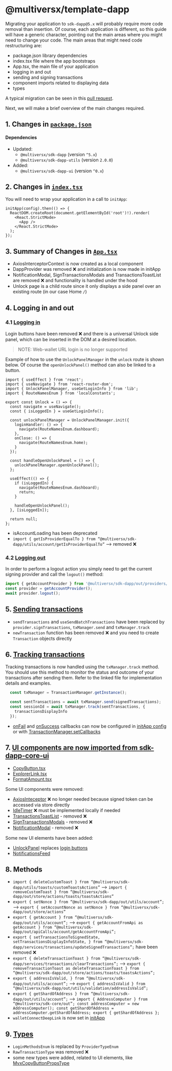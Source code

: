 # @multiversx/template-dapp

Migrating your application to `sdk-dapp@5.x` will probably require more code removal than insertion. Of course, each application is different, so this guide will have a generic character, pointing out the main areas where you might need to change your code.
The main areas that might need code restructuring are:

- package.json library dependencies
- index.tsx file where the app bootstraps
- App.tsx, the main file of your application
- logging in and out
- sending and signing transactions
- component imports related to displaying data
- types

A typical migration can be seen in this [pull request](https://github.com/multiversx/mx-template-dapp/pull/343).

Next, we will make a brief overview of the main changes required.

## 1. Changes in [`package.json`](https://github.com/multiversx/mx-template-dapp/pull/343/files#diff-7ae45ad102eab3b6d7e7896acd08c427a9b25b346470d7bc6507b6481575d519)

#### Dependencies


- Updated:
  - `@multiversx/sdk-dapp` (version `^5.x`)
  - `@multiversx/sdk-dapp-utils` (version `2.0.0`)
- Added:
  - `@multiversx/sdk-dapp-ui` (version `^0.x`)

## 2. Changes in [`index.tsx`](https://github.com/multiversx/mx-template-dapp/blob/a98cadfc291321e9874acd7e53632a6b43ca8c59/src/index.tsx)

You will need to wrap your application in a call to `initApp`:

```tsx
initApp(config).then(() => {
  ReactDOM.createRoot(document.getElementById('root')!).render(
    <React.StrictMode>
      <App />
    </React.StrictMode>
  );
});
```

## 3. Summary of Changes in [`App.tsx`](https://github.com/multiversx/mx-template-dapp/blob/a98cadfc291321e9874acd7e53632a6b43ca8c59/src/App.tsx)

- AxiosInterceptorContext is now created as a local component
- DappProvider was removed ❌ and initialization is now made in initApp
- NotificationModal, SignTransactionsModals and TransactionsToastList are removed ❌ and functionality is handled under the hood
- Unlock page is a child route since it only displays a side panel over an existing route (in our case Home `/`)

## 4. Logging in and out

### 4.1 [Logging in](https://github.com/multiversx/mx-template-dapp/blob/a98cadfc291321e9874acd7e53632a6b43ca8c59/src/pages/Unlock/Unlock.tsx)

Login buttons have been removed ❌ and there is a universal Unlock side panel, which can be inserted in the DOM at a desired location.

> NOTE: Web-wallet URL login is no longer supported

Example of how to use the `UnlockPanelManager` in the `unlock` route is shown below. Of course the `openUnlockPanel()` method can also be linked to a button.

```tsx
import { useEffect } from 'react';
import { useNavigate } from 'react-router-dom';
import { UnlockPanelManager, useGetLoginInfo } from 'lib';
import { RouteNamesEnum } from 'localConstants';

export const Unlock = () => {
  const navigate = useNavigate();
  const { isLoggedIn } = useGetLoginInfo();

  const unlockPanelManager = UnlockPanelManager.init({
    loginHandler: () => {
      navigate(RouteNamesEnum.dashboard);
    },
    onClose: () => {
      navigate(RouteNamesEnum.home);
    }
  });

  const handleOpenUnlockPanel = () => {
    unlockPanelManager.openUnlockPanel();
  };

  useEffect(() => {
    if (isLoggedIn) {
      navigate(RouteNamesEnum.dashboard);
      return;
    }

    handleOpenUnlockPanel();
  }, [isLoggedIn]);

  return null;
};
```

- isAccountLoading has been deprecated
- `import { getIsProviderEqualTo } from “@multiversx/sdk-dapp/utils/account/getIsProviderEqualTo”` --> removed ❌

### 4.2 [Logging out](https://github.com/multiversx/mx-template-dapp/blob/a98cadfc291321e9874acd7e53632a6b43ca8c59/src/components/Layout/Header/Header.tsx#L14)

In order to perform a logout action you simply need to get the current signing provider and call the `logout()` method:

```typescript
import { getAccountProvider } from '@multiversx/sdk-dapp/out/providers/helpers/accountProvider';
const provider = getAccountProvider();
await provider.logout();
```

## 5. [Sending transactions](https://github.com/multiversx/mx-template-dapp/blob/a98cadfc291321e9874acd7e53632a6b43ca8c59/src/helpers/signAndSendTransactions.ts)

- `sendTransactions` and `useSendBatchTransactions` have been replaced by `provider.signTransactions`, `txManager.send` and `txManager.track`
- `newTransaction` function has been removed ❌ and you need to create `Transaction` objects directly

## 6. [Tracking transactions](https://github.com/multiversx/mx-template-dapp/blob/423e782fec5e04b6a35b6297eaf253eb8d7ca1ba/src/helpers/signAndSendTransactions.ts#L22)

Tracking transactions is now handled using the `txManager.track` method. You should use this method to monitor the status and outcome of your transactions after sending them. Refer to the linked file for implementation details and examples.

```typescript
  const txManager = TransactionManager.getInstance();

  const sentTransactions = await txManager.send(signedTransactions);
  const sessionId = await txManager.track(sentTransactions, {
    transactionsDisplayInfo
  });
```

 - [onFail](https://github.com/multiversx/mx-sdk-dapp/blob/0d7d9627ceccda56982a73c8ac00ed0558f0e2ec/src/hooks/transactions/useTrackTransactionStatus.ts#L34) and [onSuccess](https://github.com/multiversx/mx-sdk-dapp/blob/0d7d9627ceccda56982a73c8ac00ed0558f0e2ec/src/hooks/transactions/batch/tracker/useVerifyBatchStatus.ts#L11) callbacks can now be configured in [initApp config](https://github.com/multiversx/mx-sdk-dapp/blob/1518a070f10ef0dc133e756c07b6fc0f2165bddb/src/methods/initApp/initApp.types.ts#L42) or with [TransactionManager.setCallbacks](https://github.com/multiversx/mx-sdk-dapp/blob/1518a070f10ef0dc133e756c07b6fc0f2165bddb/src/managers/TransactionManager/TransactionManager.ts#L45)

## 7. [UI components are now imported from sdk-dapp-core-ui](https://github.com/multiversx/mx-template-dapp/blob/a98cadfc291321e9874acd7e53632a6b43ca8c59/src/lib/sdkDappUI/sdkDappUI.components.ts)

  - [CopyButton.tsx](https://github.com/multiversx/mx-template-dapp/blob/a98cadfc291321e9874acd7e53632a6b43ca8c59/src/lib/sdkDapp/components/CopyButton/CopyButton.tsx)
  - [ExplorerLink.tsx](https://github.com/multiversx/mx-template-dapp/blob/a98cadfc291321e9874acd7e53632a6b43ca8c59/src/lib/sdkDapp/components/ExplorerLink/ExplorerLink.tsx)
  - [FormatAmount.tsx](https://github.com/multiversx/mx-template-dapp/blob/a98cadfc291321e9874acd7e53632a6b43ca8c59/src/lib/sdkDapp/components/FormatAmount/FormatAmount.tsx)

Some UI components were removed:

  - [AxiosInteceptor](https://github.com/multiversx/mx-sdk-dapp/blob/old-main/src/wrappers/AxiosInterceptorContext/AxiosInterceptorContext.tsx) ❌ no longer needed because signed token can be accessed via store directly 
  - [IdleTimer](https://github.com/multiversx/mx-sdk-dapp/blob/old-main/src/web/hooks/useIdleTimer.tsx) ❌ must be implemented locally if needed
  - [TransactionsToastList](https://github.com/multiversx/mx-sdk-dapp/blob/old-main/src/UI/TransactionsToastList/TransactionsToastList.tsx) - removed ❌
  - [SignTransactionsModals](https://github.com/multiversx/mx-sdk-dapp/blob/old-main/src/UI/SignTransactionsModals/SignTransactionsModals.tsx) - removed ❌
  - [NotificationModal](https://github.com/multiversx/mx-sdk-dapp/blob/old-main/src/UI/NotificationModal/NotificationModal.tsx) - removed ❌

Some new UI elements have been added:

  - [UnlockPanel](https://github.com/multiversx/mx-template-dapp/blob/a98cadfc291321e9874acd7e53632a6b43ca8c59/src/pages/Unlock/Unlock.tsx#L10) replaces [login buttons](https://github.com/multiversx/mx-sdk-dapp/blob/old-main/src/UI/walletConnect/WalletConnectLoginButton/WalletConnectLoginButton.tsx)
  - [NotificationsFeed](https://github.com/multiversx/mx-template-dapp/blob/a98cadfc291321e9874acd7e53632a6b43ca8c59/src/components/Layout/Header/components/NotificationsButton.tsx)

## 8. Methods

- `import { deleteCustomToast } from “@multiversx/sdk-dapp/utils/toasts/customToastsActions”` --> `import { removeCustomToast } from “@multiversx/sdk-dapp/out/store/actions/toasts/toastsActions”`
- `export { setNonce } from “@multiversx/sdk-dapp/out/utils/account”;` --> `export { setAccountNonce as setNonce } from “@multiversx/sdk-dapp/out/store/actions”`
- `export { getAccount } from “@multiversx/sdk-dapp/out/utils/account”;` --> `export { getAccountFromApi as getAccount } from “@multiversx/sdk-dapp/out/apiCalls/account/getAccountFromApi”;`
- `export {
  setTransactionsToSignedState,
  setTransactionsDisplayInfoState,
} from “@multiversx/sdk-dapp/services/transactions/updateSignedTransactions”;` have been removed ❌
- `export { deleteTransactionToast } from “@multiversx/sdk-dapp/services/transactions/clearTransactions”;` --> `export { removeTransactionToast as deleteTransactionToast } from “@multiversx/sdk-dapp/out/store/actions/toasts/toastsActions”;`
- `export {
  addressIsValid,
} from “@multiversx/sdk-dapp/out/utils/account”;` --> `export { addressIsValid } from “@multiversx/sdk-dapp/out/utils/validation/addressIsValid”;`
- `export { getShardOfAddress } from “@multiversx/sdk-dapp/out/utils/account”;` -->
`import { AddressComputer } from “@multiversx/sdk-core/out”;
const addressComputer = new AddressComputer();
const getShardOfAddress = addressComputer.getShardOfAddress;
export { getShardOfAddress };`
- `walletConnectDeepLink` is now set in [initApp](https://github.com/multiversx/mx-sdk-dapp/blob/1518a070f10ef0dc133e756c07b6fc0f2165bddb/src/methods/initApp/initApp.types.ts#L23C21-L23C40)


## 9. [Types](https://github.com/multiversx/mx-template-dapp/blob/a98cadfc291321e9874acd7e53632a6b43ca8c59/src/lib/sdkDapp/sdkDapp.types.ts)

  - `LoginMethodsEnum` is replaced by `ProviderTypeEnum`
  - `RawTransactionType` was removed ❌
  - some new types were added, related to UI elements, like [MvxCopyButtonPropsType](https://github.com/multiversx/mx-template-dapp/blob/a98cadfc291321e9874acd7e53632a6b43ca8c59/src/lib/sdkDapp/components/CopyButton/CopyButton.tsx#L2)

<!-- Auto-update: 2025-10-15T16:27:32.555515 -->
